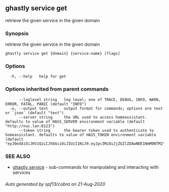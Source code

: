 ## ghastly service get

retrieve the given service in the given domain

### Synopsis

retrieve the given service in the given domain

```
ghastly service get {domain} {service-name} [flags]
```

### Options

```
  -h, --help   help for get
```

### Options inherited from parent commands

```
      --loglevel string   log level; one of TRACE, DEBUG, INFO, WARN, ERROR, FATAL, PANIC (default "INFO")
  -o, --output text       output format for commands; options are text or `json` (default "text")
      --server string     the URL used to access homeassistant. defaults to value of HASS_SERVER environment variable (default "http://nuc.lan:8123")
      --token string      the bearer token used to authenticate to homeassistant. defaults to value of HASS_TOKEN environment variable (default "eyJ0eXAiOiJKV1QiLCJhbGciOiJIUzI1NiJ9.eyJpc3MiOiJjZGZlZDAwNDE1NmM0NTM2YTI4MDRiMmRiMjUzN2JmMCIsImlhdCI6MTU0OTc2Mzc3MywiZXhwIjoxODY1MTIzNzczfQ.wHtNVzQoEb1hY5m86QaEKOIp5pApyO0HZBJBDjfCJZc")
```

### SEE ALSO

* [ghastly service](ghastly_service.md)	 - sub-commands for manipulating and interacting with services

###### Auto generated by spf13/cobra on 21-Aug-2020
